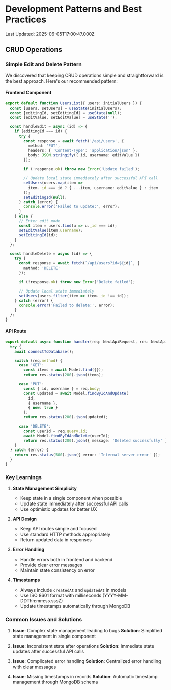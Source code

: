 # Development Patterns and Best Practices

Last Updated: 2025-06-05T17:00:47.000Z

## CRUD Operations

### Simple Edit and Delete Pattern

We discovered that keeping CRUD operations simple and straightforward is the best approach. Here's our recommended pattern:

#### Frontend Component
```typescript
export default function UsersList({ users: initialUsers }) {
  const [users, setUsers] = useState(initialUsers);
  const [editingId, setEditingId] = useState(null);
  const [editValue, setEditValue] = useState('');

  const handleEdit = async (id) => {
    if (editingId === id) {
      try {
        const response = await fetch('/api/users', {
          method: 'PUT',
          headers: { 'Content-Type': 'application/json' },
          body: JSON.stringify({ id, username: editValue })
        });

        if (!response.ok) throw new Error('Update failed');

        // Update local state immediately after successful API call
        setUsers(users.map(item => 
          item._id === id ? { ...item, username: editValue } : item
        ));
        setEditingId(null);
      } catch (error) {
        console.error('Failed to update:', error);
      }
    } else {
      // Enter edit mode
      const item = users.find(u => u._id === id);
      setEditValue(item.username);
      setEditingId(id);
    }
  };

  const handleDelete = async (id) => {
    try {
      const response = await fetch(`/api/users?id=${id}`, { 
        method: 'DELETE' 
      });

      if (!response.ok) throw new Error('Delete failed');

      // Update local state immediately
      setUsers(users.filter(item => item._id !== id));
    } catch (error) {
      console.error('Failed to delete:', error);
    }
  };
}
```

#### API Route
```typescript
export default async function handler(req: NextApiRequest, res: NextApiResponse) {
  try {
    await connectToDatabase();

    switch (req.method) {
      case 'GET':
        const items = await Model.find({});
        return res.status(200).json(items);

      case 'PUT':
        const { id, username } = req.body;
        const updated = await Model.findByIdAndUpdate(
          id,
          { username },
          { new: true }
        );
        return res.status(200).json(updated);

      case 'DELETE':
        const userId = req.query.id;
        await Model.findByIdAndDelete(userId);
        return res.status(200).json({ message: 'Deleted successfully' });
    }
  } catch (error) {
    return res.status(500).json({ error: 'Internal server error' });
  }
}
```

### Key Learnings

1. **State Management Simplicity**
   - Keep state in a single component when possible
   - Update state immediately after successful API calls
   - Use optimistic updates for better UX

2. **API Design**
   - Keep API routes simple and focused
   - Use standard HTTP methods appropriately
   - Return updated data in responses

3. **Error Handling**
   - Handle errors both in frontend and backend
   - Provide clear error messages
   - Maintain state consistency on error

4. **Timestamps**
   - Always include `createdAt` and `updatedAt` in models
   - Use ISO 8601 format with milliseconds (YYYY-MM-DDThh:mm:ss.sssZ)
   - Update timestamps automatically through MongoDB

### Common Issues and Solutions

1. **Issue**: Complex state management leading to bugs
   **Solution**: Simplified state management in single component

2. **Issue**: Inconsistent state after operations
   **Solution**: Immediate state updates after successful API calls

3. **Issue**: Complicated error handling
   **Solution**: Centralized error handling with clear messages

4. **Issue**: Missing timestamps in records
   **Solution**: Automatic timestamp management through MongoDB schema


